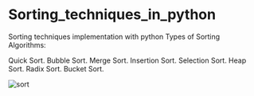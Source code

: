 # Sorting_techniques_in_python
Sorting techniques implementation with python
Types of Sorting Algorithms:


Quick Sort.
Bubble Sort.
Merge Sort.
Insertion Sort.
Selection Sort.
Heap Sort.
Radix Sort.
Bucket Sort.


![sort](https://user-images.githubusercontent.com/89722385/132098501-5fa48504-5d93-49dc-9bc2-06e795d3f10a.png)
